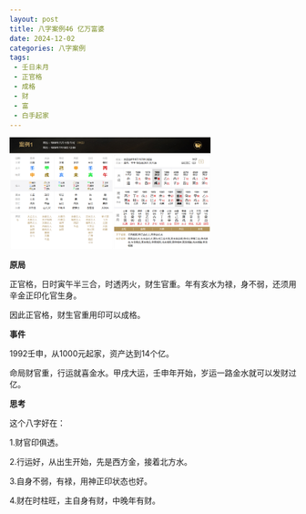 ```yaml
---
layout: post
title: 八字案例46 亿万富婆
date: 2024-12-02
categories: 八字案例
tags: 
 - 壬日未月
 - 正官格
 - 成格
 - 财
 - 富
 - 白手起家
---
```


<img src="/images/bazi-example/bazi-example-46.PNG" width="70%">

**原局**

正官格，日时寅午半三合，时透丙火，财生官重。年有亥水为禄，身不弱，还须用辛金正印化官生身。

因此正官格，财生官重用印可以成格。

**事件**

1992壬申，从1000元起家，资产达到14个亿。

命局财官重，行运就喜金水。甲戌大运，壬申年开始，岁运一路金水就可以发财过亿。

**思考**

这个八字好在：

1.财官印俱透。

2.行运好，从出生开始，先是西方金，接着北方水。

3.自身不弱，有禄，用神正印状态也好。

4.财在时柱旺，主自身有财，中晚年有财。
